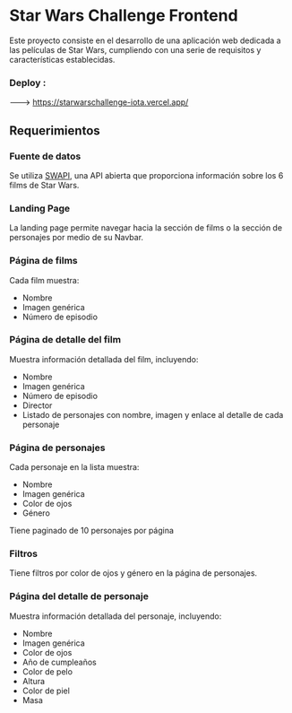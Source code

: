 

# Star Wars Challenge Frontend



Este proyecto consiste en el desarrollo de una aplicación web dedicada a las películas de Star Wars, cumpliendo con una serie de requisitos y características establecidas.
### Deploy :
---> https://starwarschallenge-iota.vercel.app/

## Requerimientos

### Fuente de datos

Se utiliza [SWAPI](https://swapi.dev), una API abierta que proporciona información sobre los 6 films de Star Wars.

### Landing Page

La landing page permite navegar hacia la sección de films o la sección de personajes por medio de su Navbar.

### Página de films

Cada film muestra:
- Nombre
- Imagen genérica
- Número de episodio

### Página de detalle del film

Muestra información detallada del film, incluyendo:
- Nombre
- Imagen genérica
- Número de episodio
- Director
- Listado de personajes con nombre, imagen y enlace al detalle de cada personaje

### Página de personajes

Cada personaje en la lista muestra:
- Nombre
- Imagen genérica
- Color de ojos
- Género

Tiene paginado de 10 personajes por página 

### Filtros

Tiene filtros por color de ojos y género en la página de personajes.

### Página del detalle de personaje

Muestra información detallada del personaje, incluyendo:
- Nombre
- Imagen genérica
- Color de ojos
- Año de cumpleaños
- Color de pelo
- Altura
- Color de piel
- Masa




 
 